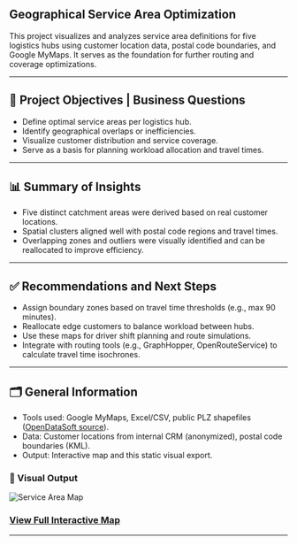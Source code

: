 ## Geographical Service Area Optimization

This project visualizes and analyzes service area definitions for five logistics hubs using customer location data, postal code boundaries, and Google MyMaps. It serves as the foundation for further routing and coverage optimizations.

---

## 📌 Project Objectives | Business Questions

- Define optimal service areas per logistics hub.
- Identify geographical overlaps or inefficiencies.
- Visualize customer distribution and service coverage.
- Serve as a basis for planning workload allocation and travel times.

---

## 📊 Summary of Insights

- Five distinct catchment areas were derived based on real customer locations.
- Spatial clusters aligned well with postal code regions and travel times.
- Overlapping zones and outliers were visually identified and can be reallocated to improve efficiency.

---

## ✅ Recommendations and Next Steps

- Assign boundary zones based on travel time thresholds (e.g., max 90 minutes).
- Reallocate edge customers to balance workload between hubs.
- Use these maps for driver shift planning and route simulations.
- Integrate with routing tools (e.g., GraphHopper, OpenRouteService) to calculate travel time isochrones.

---

## 🗂 General Information

- Tools used: Google MyMaps, Excel/CSV, public PLZ shapefiles ([OpenDataSoft source](https://public.opendatasoft.com/explore/dataset/georef-germany-postleitzahl/map/)).
- Data: Customer locations from internal CRM (anonymized), postal code boundaries (KML).
- Output: Interactive map and this static visual export.

### 📍 Visual Output 

![Service Area Map](https://github.com/user-attachments/assets/dadfdc95-76a6-4240-9983-4e01d75e371b)

### [View Full Interactive Map](https://www.google.com/maps/d/u/0/edit?mid=1FsZq2MIX8XtFn8G7Sf-LfyPdYxaekXk&usp=sharing)

---
